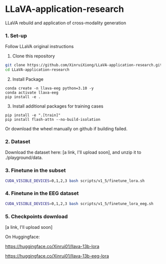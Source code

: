 # LLaVA-application-research
LLaVA rebuild and application of cross-modality generation

### 1. Set-up
Follow LLaVA original instructions

1. Clone this repository
```bash
git clone https://github.com/XinruiXiong/LLaVA-application-research.git
cd LLaVA-application-research
```
2. Install Package
```Shell
conda create -n llava-eeg python=3.10 -y
conda activate llava-eeg
pip install -e .
```

3. Install additional packages for training cases
```
pip install -e ".[train]"
pip install flash-attn --no-build-isolation
```
Or download the wheel manually on github if building failed.

### 2. Dataset
Download the dataset here: [a link, I'll upload soon], and unzip it to ./playground/data.


### 3. Finetune in the subset
```bash
CUDA_VISIBLE_DEVICES=0,1,2,3 bash scripts/v1_5/finetune_lora.sh 
```

### 4. Finetune in the EEG dataset
```bash
CUDA_VISIBLE_DEVICES=0,1,2,3 bash scripts/v1_5/finetune_lora_eeg.sh 
```

### 5. Checkpoints download
[a link, I'll upload soon]

On Huggingface:

https://huggingface.co/Xinrui01/llava-13b-lora 

https://huggingface.co/Xinrui01/llava-13b-eeg-lora


